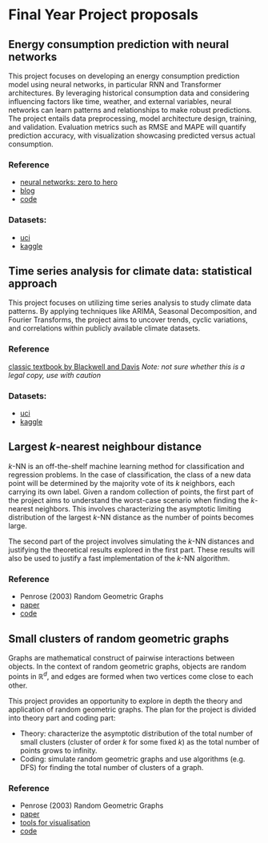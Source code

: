 # Final Year Project proposals

## Energy consumption prediction with neural networks

This project focuses on developing an energy consumption prediction model using neural networks, in particular RNN and Transformer architectures. By leveraging historical consumption data and considering influencing factors like time, weather, and external variables, neural networks can learn patterns and relationships to make robust predictions. The project entails data preprocessing, model architecture design, training, and validation. Evaluation metrics such as RMSE and MAPE will quantify prediction accuracy, with visualization showcasing predicted versus actual consumption.

### Reference 

- [neural networks: zero to hero](https://www.youtube.com/playlist?list=PLAqhIrjkxbuWI23v9cThsA9GvCAUhRvKZ)  
- [blog](https://xiaochuany.github.io/1principle/posts/gist/makemore.html)  
- [code](https://github.com/xiaochuany/nextval)

### Datasets:

- [uci](https://archive.ics.uci.edu/dataset/235/individual+household+electric+power+consumption)  
- [kaggle](https://www.kaggle.com/datasets/robikscube/hourly-energy-consumption)



## Time series analysis for climate data: statistical approach


This project focuses on utilizing time series analysis to study climate data patterns. By applying techniques like ARIMA, Seasonal Decomposition, and Fourier Transforms, the project aims to uncover trends, cyclic variations, and correlations within publicly available climate datasets.

### Reference

[classic textbook by Blackwell and Davis](https://warin.ca/ressources/books/2016_Book_IntroductionToTimeSeriesAndFor.pdf)  *Note: not sure whether this is a legal copy, use with caution*

### Datasets:

- [uci](https://archive.ics.uci.edu/dataset/882/large-scale+wave+energy+farm)  
- [kaggle](https://www.kaggle.com/datasets/berkeleyearth/climate-change-earth-surface-temperature-data)




## Largest $k$-nearest neighbour distance

$k$-NN is an off-the-shelf machine learning method for classification and regression problems. In the case of classification, the class of a new data point will be determined by the majority vote of its $k$ neighbors, each carrying its own label. Given a random collection of points, the first part of the project aims to understand the worst-case scenario when finding the $k$-nearest neighbors. This involves characterizing the asymptotic limiting distribution of the largest $k$-NN distance as the number of points becomes large.

The second part of the project involves simulating the $k$-NN distances and justifying the theoretical results explored in the first part. These results will also be used to justify a fast implementation of the $k$-NN algorithm.


### Reference

- Penrose (2003) Random Geometric Graphs
- [paper](https://arxiv.org/abs/2301.02506)
- [code](https://github.com/xiaochuany/geography)


## Small clusters of random geometric graphs

Graphs are mathematical construct of pairwise interactions between objects.
In the context of random geometric graphs, objects are random points in $\mathbb R^d$, and edges are formed when two vertices come close to each other. 

This project provides an opportunity to explore in depth the theory  and application of random geometric graphs. The plan for the project is divided into theory part and coding part:

- Theory: characterize the asymptotic distribution of the total number of small clusters (cluster of order $k$ for some fixed $k$) as the total number of points grows to infinity.   
- Coding: simulate random geometric graphs and use algorithms (e.g. DFS) for finding the total number of clusters of a graph.   

### Reference 

- Penrose (2003) Random Geometric Graphs
- [paper](https://arxiv.org/abs/2209.14758)
- [tools for visualisation](https://networkx.org/documentation/stable/auto_examples/drawing/plot_random_geometric_graph.html)
- [code](https://github.com/xiaochuany/geography)